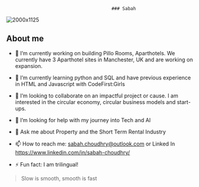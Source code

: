                                            ### Sabah 



![2000x1125](https://github.com/sabahc123/sabahc123/assets/65038014/b2233e25-8f89-43cc-88ce-982227376cb7)



## About me

- 🏨 I’m currently working on building Pillo Rooms, Aparthotels. We currently have 3 Aparthotel sites in Manchester, UK and are working on expansion.

- 🌱 I’m currently learning python and SQL and have previous experience in HTML and Javascript with CodeFirst:Girls

- 👯 I’m looking to collaborate on an impactful project or cause. I am interested in the circular economy, circular business models and start-ups.

- 🤔 I’m looking for help with my journey into Tech and AI

- 💬 Ask me about Property and the Short Term Rental Industry
  
- 📫 How to reach me: sabah.choudhry@outlook.com or Linked In https://www.linkedin.com/in/sabah-choudhry/
  
- ⚡ Fun fact: I am trilingual!


> Slow is smooth, smooth is fast

<!--
**sabahc123/sabahc123** is a ✨ _special_ ✨ repository because its `README.md` (this file) appears on your GitHub profile.




-->
